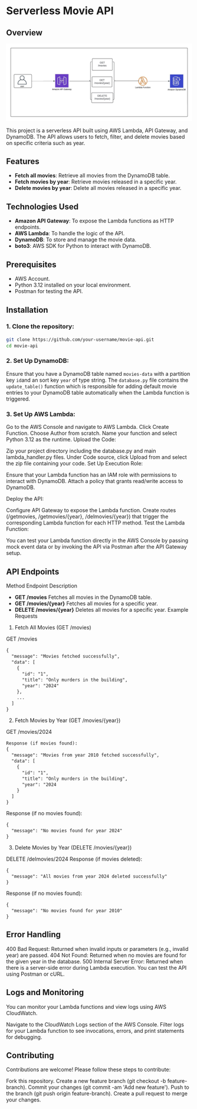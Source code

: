 # Serverless Movie API

## Overview
![diagram](./image.jpeg)

This project is a serverless API built using AWS Lambda, API Gateway, and DynamoDB. The API allows users to fetch, filter, and delete movies based on specific criteria such as year.

## Features

- **Fetch all movies**: Retrieve all movies from the DynamoDB table.
- **Fetch movies by year**: Retrieve movies released in a specific year.
- **Delete movies by year**: Delete all movies released in a specific year.

## Technologies Used

- **Amazon API Gateway**: To expose the Lambda functions as HTTP endpoints.
- **AWS Lambda**: To handle the logic of the API.
- **DynamoDB**: To store and manage the movie data.
- **boto3**: AWS SDK for Python to interact with DynamoDB.

## Prerequisites

- AWS Account.
- Python 3.12 installed on your local environment.
- Postman for testing the API.

## Installation

### 1. Clone the repository:
```bash
git clone https://github.com/your-username/movie-api.git
cd movie-api
```
### 2. Set Up DynamoDB:
Ensure that you have a DynamoDB table named `movies-data` with a partition key `id`and an sort key `year` of type string. The `database.py` file contains the `update_table()` function which is responsible for adding default movie entries to your DynamoDB table automatically when the Lambda function is triggered.

### 3. Set Up AWS Lambda:
Go to the AWS Console and navigate to AWS Lambda.
Click Create Function.
Choose Author from scratch.
Name your function and select Python 3.12 as the runtime.
Upload the Code:

Zip your project directory including the database.py and main lambda_handler.py files.
Under Code source, click Upload from and select the zip file containing your code.
Set Up Execution Role:

Ensure that your Lambda function has an IAM role with permissions to interact with DynamoDB.
Attach a policy that grants read/write access to DynamoDB.

Deploy the API:

Configure API Gateway to expose the Lambda function. Create routes (/getmovies, /getmovies/{year}, /delmovies/{year}) that trigger the corresponding Lambda function for each HTTP method.
Test the Lambda Function:

You can test your Lambda function directly in the AWS Console by passing mock event data or by invoking the API via Postman after the API Gateway setup.
## API Endpoints
Method	Endpoint	Description

- **GET	/movies**	Fetches all movies in the DynamoDB table.
- **GET	/movies/{year}**	Fetches all movies for a specific year.
- **DELETE	/movies/{year}**	Deletes all movies for a specific year.
Example Requests

1. Fetch All Movies (GET /movies)

GET /movies
```
{
  "message": "Movies fetched successfully",
  "data": [
    {
      "id": "1",
      "title": "Only murders in the building",
      "year": "2024"
    },
    ...
  ]
}
```
2. Fetch Movies by Year (GET /movies/{year})

GET /movies/2024
```
Response (if movies found):
{
  "message": "Movies from year 2010 fetched successfully",
  "data": [
    {
      "id": "1",
      "title": "Only murders in the building",
      "year": "2024
    }
  ]
}
```
Response (if no movies found):
```
{
  "message": "No movies found for year 2024"
}
```
3. Delete Movies by Year (DELETE /movies/{year})

DELETE /delmovies/2024
Response (if movies deleted):
```
{
  "message": "All movies from year 2024 deleted successfully"
}
```
Response (if no movies found):
```
{
  "message": "No movies found for year 2010"
}
```

## Error Handling
400 Bad Request: Returned when invalid inputs or parameters (e.g., invalid year) are passed.
404 Not Found: Returned when no movies are found for the given year in the database.
500 Internal Server Error: Returned when there is a server-side error during Lambda execution.
You can test the API using Postman or cURL.

## Logs and Monitoring
You can monitor your Lambda functions and view logs using AWS CloudWatch.

Navigate to the CloudWatch Logs section of the AWS Console.
Filter logs for your Lambda function to see invocations, errors, and print statements for debugging.

## Contributing
Contributions are welcome! Please follow these steps to contribute:

Fork this repository.
Create a new feature branch (git checkout -b feature-branch).
Commit your changes (git commit -am 'Add new feature').
Push to the branch (git push origin feature-branch).
Create a pull request to merge your changes.
